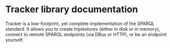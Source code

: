 # Tracker library documentation

Tracker is a low-footprint, yet complete implementation of the SPARQL
standard. It allows you to create triplestores (either in disk or in
memory), connect to remote SPARQL endpoints (via DBus or HTTP), or
be an endpoint yourself.
